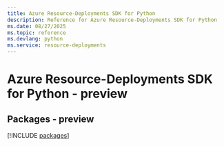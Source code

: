 ```yaml
---
title: Azure Resource-Deployments SDK for Python
description: Reference for Azure Resource-Deployments SDK for Python
ms.date: 08/27/2025
ms.topic: reference
ms.devlang: python
ms.service: resource-deployments
---
```

# Azure Resource-Deployments SDK for Python - preview
## Packages - preview
[!INCLUDE [packages](resource-deployments-index.md)]